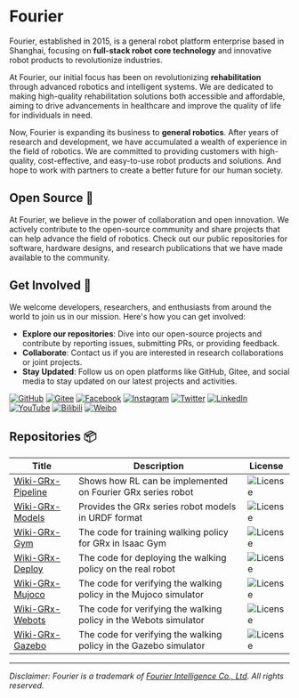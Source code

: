 # Fourier

Fourier, established in 2015, is a general robot platform enterprise based in Shanghai,
focusing on **full-stack robot core technology** and innovative robot products to revolutionize industries.

At Fourier, our initial focus has been on revolutionizing **rehabilitation** through advanced robotics and intelligent systems.
We are dedicated to making high-quality rehabilitation solutions both accessible and affordable,
aiming to drive advancements in healthcare and improve the quality of life for individuals in need.

Now, Fourier is expanding its business to **general robotics**.
After years of research and development, we have accumulated a wealth of experience in the field of robotics.
We are committed to providing customers with high-quality, cost-effective, and easy-to-use robot products and solutions.
And hope to work with partners to create a better future for our human society.

## Open Source 🌟

At Fourier, we believe in the power of collaboration and open innovation.
We actively contribute to the open-source community and share projects that can help advance the field of robotics.
Check out our public repositories for software, hardware designs, and research publications that we have made available to the community.

## Get Involved 👥

We welcome developers, researchers, and enthusiasts from around the world to join us in our mission. Here's how you can get involved:

- **Explore our repositories**: Dive into our open-source projects and contribute by reporting issues, submitting PRs, or providing feedback.
- **Collaborate**: Contact us if you are interested in research collaborations or joint projects.
- **Stay Updated**: Follow us on open platforms like GitHub, Gitee, and social media to stay updated on our latest projects and activities.

[//]: # (https://github.com/inttter/md-badges)

[![GitHub](https://img.shields.io/badge/GitHub-181717?logo=github&logoColor=fff)](https://github.com/FFTAI/)
[![Gitee](https://img.shields.io/badge/Gitee-C71D23?logo=gitee&logoColor=fff)](https://gitee.com/FourierIntelligence/)
[![Facebook](https://img.shields.io/badge/Facebook-1877F2?logo=facebook&logoColor=fff)](https://www.facebook.com/FourierIntelligence/)
[![Instagram](https://img.shields.io/badge/Instagram-E4405F?logo=instagram&logoColor=fff)](https://www.instagram.com/fourierintelligence/)
[![Twitter](https://img.shields.io/badge/Twitter-1DA1F2?logo=twitter&logoColor=fff)](https://x.com/fourierrobots)
[![LinkedIn](https://img.shields.io/badge/LinkedIn-0A66C2?logo=linkedin&logoColor=fff)](https://sg.linkedin.com/company/fourier-intelligence-co.-ltd.)
[![YouTube](https://img.shields.io/badge/YouTube-FF0000?logo=youtube&logoColor=fff)](https://www.youtube.com/channel/UCAa-HGV-4fLSYZdiuv5Pwcw/videos)
[![Bilibili](https://img.shields.io/badge/Bilibili-00A1D6?logo=bilibili&logoColor=fff)](https://space.bilibili.com/519804427)
[![Weibo](https://img.shields.io/badge/Weibo-E6162D?logo=sina-weibo&logoColor=fff)](https://weibo.com/u/5864359593)

## Repositories 📦

| Title                                                           | Description                                                       | License                                                                  |
|-----------------------------------------------------------------|-------------------------------------------------------------------|--------------------------------------------------------------------------|
| [Wiki-GRx-Pipeline](https://github.com/FFTAI/Wiki-GRx-Pipeline) | Shows how RL can be implemented on Fourier GRx series robot       | <img src="https://img.shields.io/badge/license-GPL-green" alt="License"> |
| [Wiki-GRx-Models](https://github.com/FFTAI/Wiki-GRx-Models)     | Provides the GRx series robot models in URDF format               | <img src="https://img.shields.io/badge/license-GPL-green" alt="License"> |
| [Wiki-GRx-Gym](https://github.com/FFTAI/Wiki-GRx-Gym)           | The code for training walking policy for GRx in Isaac Gym         | <img src="https://img.shields.io/badge/license-GPL-green" alt="License"> |
| [Wiki-GRx-Deploy](https://github.com/FFTAI/Wiki-GRx-Deploy)     | The code for deploying the walking policy on the real robot       | <img src="https://img.shields.io/badge/license-GPL-green" alt="License"> |
| [Wiki-GRx-Mujoco](https://github.com/FFTAI/Wiki-GRx-Mujoco)     | The code for verifying the walking policy in the Mujoco simulator | <img src="https://img.shields.io/badge/license-GPL-green" alt="License"> |
| [Wiki-GRx-Webots](https://github.com/FFTAI/Wiki-GRx-Webots)     | The code for verifying the walking policy in the Webots simulator | <img src="https://img.shields.io/badge/license-GPL-green" alt="License"> |
| [Wiki-GRx-Gazebo](https://github.com/FFTAI/Wiki-GRx-Gazebo)     | The code for verifying the walking policy in the Gazebo simulator | <img src="https://img.shields.io/badge/license-GPL-green" alt="License"> |

---

*Disclaimer: Fourier is a trademark of [Fourier Intelligence Co., Ltd](https://www.fftai.com). All rights reserved.*
